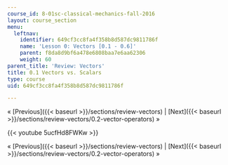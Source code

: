 ```yaml
---
course_id: 8-01sc-classical-mechanics-fall-2016
layout: course_section
menu:
  leftnav:
    identifier: 649cf3cc8fa4f358b8d587dc9811786f
    name: 'Lesson 0: Vectors [0.1 - 0.6]'
    parent: f8da8d9bf6a478e6808baa7e6aa62306
    weight: 60
parent_title: 'Review: Vectors'
title: 0.1 Vectors vs. Scalars
type: course
uid: 649cf3cc8fa4f358b8d587dc9811786f

---
```


« [Previous]({{< baseurl >}}/sections/review-vectors) | [Next]({{< baseurl >}}/sections/review-vectors/0.2-vector-operators) »

{{< youtube 5ucfHd8FWKw >}}

« [Previous]({{< baseurl >}}/sections/review-vectors) | [Next]({{< baseurl >}}/sections/review-vectors/0.2-vector-operators) »
